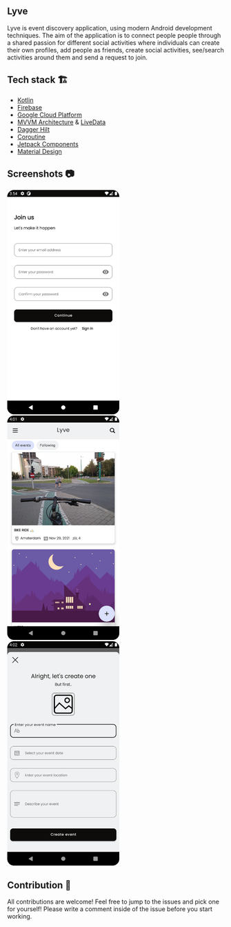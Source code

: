 ## Lyve
Lyve is event discovery application, using modern Android development techniques. The aim of the application is to connect people people through a shared passion for different social activities where individuals can create their own profiles, add people as friends, create social activities, see/search activities around them and send a request to join.

## Tech stack 🏗
* [Kotlin](https://kotlinlang.org/)
* [Firebase](https://firebase.google.com/)
* [Google Cloud Platform](https://cloud.google.com/)
* [MVVM Architecture](https://developer.android.com/jetpack/guide) & [LiveData](https://developer.android.com/topic/libraries/architecture/livedata)
* [Dagger Hilt](https://dagger.dev/hilt/)
* [Coroutine](https://developer.android.com/kotlin/coroutines)
* [Jetpack Components](https://developer.android.com/jetpack)
* [Material Design](https://material.io/design)

## Screenshots 📷
<img src="/arts/onboarding-register.png" width="260"> &emsp;<img src="/arts/user-feed.png" width="260"> &emsp;<img src="/arts/create-activity.png" width="260">

## Contribution 🙌
All contributions are welcome! Feel free to jump to the issues and pick one for yourself! Please write a comment inside of the issue before you start working.
